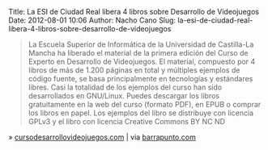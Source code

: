 Title: La ESI de Ciudad Real libera 4 libros sobre Desarrollo de Videojuegos
Date: 2012-08-01 10:06
Author: Nacho Cano
Slug: la-esi-de-ciudad-real-libera-4-libros-sobre-desarrollo-de-videojuegos

> La Escuela Superior de Informática de la Universidad de Castilla-La
> Mancha ha liberado el material de la primera edición del Curso de
> Experto en Desarrollo de Videojuegos. El material, compuesto por 4
> libros de más de 1.200 páginas en total y múltiples ejemplos de código
> fuente, se basa principalmente en tecnologías y estándares libres.
> Casi la totalidad de los ejemplos del curso han sido desarrollados en
> GNU/Linux. Puedes descargar los libros gratuitamente en la web del
> curso (formato PDF), en EPUB o comprar los libros en papel. Los
> ejemplos del libro se distribuye con licencia GPLv3 y el libro con
> licencia Creative Commons BY NC ND

» [cursodesarrollovideojuegos.com][] | via [barrapunto.com][]

  [cursodesarrollovideojuegos.com]: http://www.cursodesarrollovideojuegos.com/
    "cursodesarrollovideojuegos.com"
  [barrapunto.com]: http://libros.barrapunto.com/article.pl?sid=12/07/30/1223225
    "La ESI de Ciudad Real libera 4 libros sobre Desarrollo de Videojuegos"
